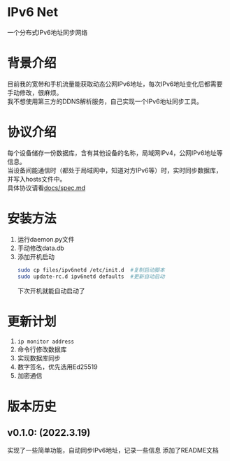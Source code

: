 # IPv6 Net
一个分布式IPv6地址同步网络

# 背景介绍
目前我的宽带和手机流量能获取动态公网IPv6地址，每次IPv6地址变化后都需要手动修改，很麻烦。  
我不想使用第三方的DDNS解析服务，自己实现一个IPv6地址同步工具。  

# 协议介绍
每个设备储存一份数据库，含有其他设备的名称，局域网IPv4，公网IPv6地址等信息。  
当设备间能通信时（都处于局域网中，知道对方IPv6等）时，实时同步数据库，并写入hosts文件中。  
具体协议请看[docs/spec.md](docs/spec.md)  

# 安装方法
1. 运行daemon.py文件
1. 手动修改data.db
1. 添加开机启动
   ```bash
   sudo cp files/ipv6netd /etc/init.d  #复制启动脚本
   sudo update-rc.d ipv6netd defaults  #更新自动启动
   ```
   下次开机就能自动启动了

# 更新计划
1. `ip monitor address`
1. 命令行修改数据库
1. 实现数据库同步
1. 数字签名，优先选用Ed25519
1. 加密通信

# 版本历史
## v0.1.0: (2022.3.19)
  实现了一些简单功能，自动同步IPv6地址，记录一些信息
  添加了README文档
